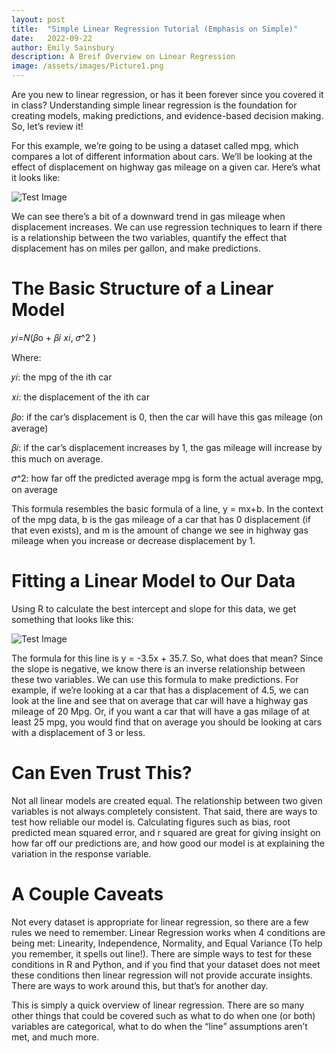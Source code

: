 ```yaml
---
layout: post
title:  "Simple Linear Regression Tutorial (Emphasis on Simple)"
date:   2022-09-22
author: Emily Sainsbury
description: A Breif Overview on Linear Regression
image: /assets/images/Picture1.png
---
```



Are you new to linear regression, or has it been forever since you covered it in class? Understanding simple linear regression is the foundation for creating models, making predictions, and evidence-based decision making. So, let’s review it!

For this example, we’re going to be using a dataset called mpg, which compares a lot of different information about cars. We’ll be looking at the effect of displacement on highway gas mileage on a given car. Here’s what it looks like:

![Test Image](https://raw.githubusercontent.com/emilysainsbury/stat386-projects/main/assets/images/Picture2.png)

We can see there’s a bit of a downward trend in gas mileage when displacement increases. We can use regression techniques to learn if there is a relationship between the two variables, quantify the effect that displacement has on miles per gallon, and make predictions. 

# The Basic Structure of a Linear Model

𝑦𝑖=𝑁(𝛽o + 𝛽𝑖 𝑥𝑖, 𝜎^2 )

Where:

𝑦𝑖: the mpg of the ith car

𝑥𝑖: the displacement of the ith car

𝛽o: if the car’s displacement is 0, then the car will have this gas mileage (on average)

𝛽𝑖: if the car’s displacement increases by 1, the gas mileage will increase by this much on average.

𝜎^2: how far off the predicted average mpg is form the actual average mpg, on average

This formula resembles the basic formula of a line, y = mx+b. In the context of the mpg data, b is the gas mileage of a car that has 0 displacement (if that even exists), and m is the amount of change we see in highway gas mileage when you increase or decrease displacement by 1.  

# Fitting a Linear Model to Our Data

Using R to calculate the best intercept and slope for this data, we get something that looks like this: 


![Test Image](https://raw.githubusercontent.com/emilysainsbury/stat386-projects/main/assets/images/Picture3.png)


The formula for this line is y = -3.5x + 35.7. So, what does that mean? Since the slope is negative, we know there is an inverse relationship between these two variables. We can use this formula to make predictions. For example, if we’re looking at a car that has a displacement of 4.5, we can look at the line and see that on average that car will have a highway gas mileage of 20 Mpg. Or, if you want a car that will have a gas milage of at least 25 mpg, you would find that on average you should be looking at cars with a displacement of 3 or less. 

# Can Even Trust This?

Not all linear models are created equal. The relationship between two given variables is not always completely consistent. That said, there are ways to test how reliable our model is. Calculating figures such as bias, root predicted mean squared error, and r squared are great for giving insight on how far off our predictions are, and how good our model is at explaining the variation in the response variable. 

# A Couple Caveats

Not every dataset is appropriate for linear regression, so there are a few rules we need to remember. Linear Regression works when 4 conditions are being met: Linearity, Independence, Normality, and Equal Variance (To help you remember, it spells out line!). There are simple ways to test for these conditions in R and Python, and if you find that your dataset does not meet these conditions then linear regression will not provide accurate insights. There are ways to work around this, but that’s for another day. 

This is simply a quick overview of linear regression. There are so many other things that could be covered such as what to do when one (or both) variables are categorical, what to do when the “line” assumptions aren’t met, and much more. 



